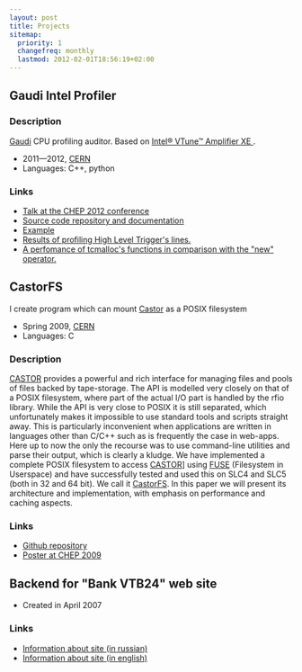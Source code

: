 ```yaml
---
layout: post
title: Projects
sitemap:
  priority: 1
  changefreq: monthly
  lastmod: 2012-02-01T18:56:19+02:00
---
```

## Gaudi Intel Profiler

### Description
[Gaudi][gaudi] CPU profiling auditor. Based on [Intel® VTune™ Amplifier XE ][amplifier].

* 2011&mdash;2012, [CERN][]
* Languages: C++, python

### Links
* [Talk at the CHEP 2012 conference][chep2012talk]
* [Source code repository and documentation][githubprofiler]
* [Example][githubprofilerexample]
* [Results of profiling High Level Trigger's lines.][profilerresults]
* [A perfomance of tcmalloc's functions in comparison with the "new" operator.][tcmalloc]


[chep2012talk]: http://amazurov.ru/cern/chep2012talk/
[githubprofiler]: http://goo.gl/xhtTi
[githubprofilerexample]: http://goo.gl/cLV13

[amplifier]: http://software.intel.com/en-us/articles/intel-vtune-amplifier-xe/
[gaudi]: http://proj-gaudi.web.cern.ch/proj-gaudi/
[profilerresults]: /cern/hltprofilingresults/
[tcmalloc]: /cern/tcmalloc


## CastorFS

I create  program which can mount <a href="http://castor.web.cern.ch/castor/">Castor</a> as a POSIX&nbsp;filesystem

* Spring&nbsp;2009, [CERN][]
* Languages: C

### Description
[CASTOR][] provides a powerful and rich interface for managing files and pools of
files backed by tape-storage. The API is modelled very closely on that of a POSIX filesystem,
where part of the actual I/O part is handled by the rfio library. While the API is very close
to POSIX it is still separated, which unfortunately makes it impossible to use standard tools
and scripts straight away. This is particularly inconvenient when applications are written in
languages other than C/C++ such as is frequently the case in web-apps. Here up to now the
only the recourse was to use command-line utilities and parse their output, which is clearly a
kludge. We have implemented a complete POSIX filesystem to access [CASTOR][]] using [FUSE][]
(Filesystem in Userspace) and have successfully tested and used this on SLC4 and SLC5 (both
in 32 and 64 bit). We call it [CastorFS][]. In this paper we will present its architecture and
implementation, with emphasis on performance and caching&nbsp;aspects.

### Links
* [Github&nbsp;repository][CastorFS]
* [Poster at CHEP&nbsp;2009][Poster]

## Backend for "Bank VTB24" web site
* Created in April&nbsp;2007

### Links
* [Information about site (in&nbsp;russian)][al_ru]
* [Information about site (in&nbsp;english)][al_en]

[CERN]: http://cern.ch
[CASTOR]: http://castor.web.cern.ch/castor/

[FUSE]: http://fuse.sourceforge.net/
[CastorFS]: http://github.com/mazurov/castorfs
[poster]: http://picasaweb.google.com/Alexander.Mazurov/Prague2009#5321176214170319746
[al_ru]: http://www.artlebedev.ru/everything/vneshtorgbank/24/
[al_en]: http://www.artlebedev.com/everything/vneshtorgbank/24/